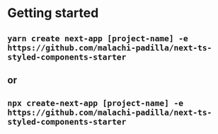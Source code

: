 # Getting started

## `yarn create next-app [project-name] -e https://github.com/malachi-padilla/next-ts-styled-components-starter`

## or

## `npx create-next-app [project-name] -e https://github.com/malachi-padilla/next-ts-styled-components-starter`
